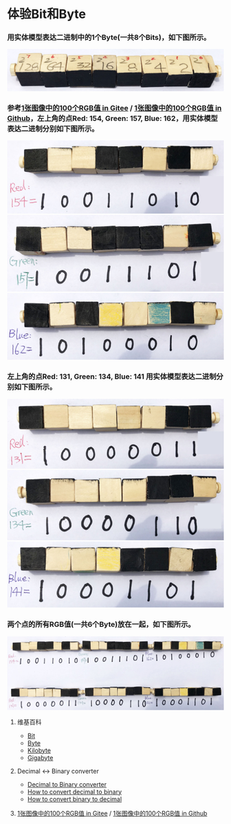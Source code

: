 # 体验Bit和Byte

### 用实体模型表达二进制中的1个Byte(一共8个Bits)，如下图所示。

![](/images/章1-快速掌握编程的基础知识/Bit和Byte/0a0.jpg)

### 参考[1张图像中的100个RGB值 in Gitee](https://gitee.com/quanbinn/learn-dl-the-experimental-way/blob/master/chapters/%E4%BD%93%E9%AA%8C%E6%B7%B1%E5%BA%A6%E5%AD%A6%E4%B9%A0%E5%92%8C%E5%BC%BA%E5%8C%96%E5%AD%A6%E4%B9%A0%E4%B8%AD%E5%A4%84%E7%90%86%E7%9A%84%E5%9F%BA%E6%9C%AC%E6%95%B0%E6%8D%AE%E7%B1%BB%E5%9E%8B/1%E5%BC%A0%E5%9B%BE%E5%83%8F%E4%B8%AD%E7%9A%84100%E4%B8%AARGB%E5%80%BC.md#1%E5%BC%A0%E5%9B%BE%E5%83%8F%E4%B8%AD%E7%9A%84100%E4%B8%AArgb%E5%80%BC) / [1张图像中的100个RGB值 in Github](https://github.com/quanbinn/learn-dl-the-experimental-way/blob/master/chapters/%E4%BD%93%E9%AA%8C%E6%B7%B1%E5%BA%A6%E5%AD%A6%E4%B9%A0%E5%92%8C%E5%BC%BA%E5%8C%96%E5%AD%A6%E4%B9%A0%E4%B8%AD%E5%A4%84%E7%90%86%E7%9A%84%E5%9F%BA%E6%9C%AC%E6%95%B0%E6%8D%AE%E7%B1%BB%E5%9E%8B/1%E5%BC%A0%E5%9B%BE%E5%83%8F%E4%B8%AD%E7%9A%84100%E4%B8%AARGB%E5%80%BC.md)，左上角的点Red: 154, Green: 157, Blue: 162，用实体模型表达二进制分别如下图所示。

![](/images/章1-快速掌握编程的基础知识/Bit和Byte/1a1.jpg)
![](/images/章1-快速掌握编程的基础知识/Bit和Byte/1a2.jpg)
![](/images/章1-快速掌握编程的基础知识/Bit和Byte/1a3.jpg)

### 左上角的点Red: 131, Green: 134, Blue: 141 用实体模型表达二进制分别如下图所示。

![](/images/章1-快速掌握编程的基础知识/Bit和Byte/2a1.jpg)
![](/images/章1-快速掌握编程的基础知识/Bit和Byte/2a2.jpg)
![](/images/章1-快速掌握编程的基础知识/Bit和Byte/2a3.jpg)

### 两个点的所有RGB值(一共6个Byte)放在一起，如下图所示。

![](/images/章1-快速掌握编程的基础知识/Bit和Byte/3a1.jpg)

1. 维基百科
	- [Bit](https://en.wikipedia.org/wiki/Bit)
	- [Byte](https://en.wikipedia.org/wiki/Byte)
	- [Kilobyte](https://en.wikipedia.org/wiki/Kilobyte)
	- [Gigabyte](https://en.wikipedia.org/wiki/Gigabyte)

2. Decimal <-> Binary converter
	- [Decimal to Binary converter](https://www.rapidtables.com/convert/number/decimal-to-binary.html)
	- [How to convert decimal to binary](https://www.rapidtables.com/convert/number/how-decimal-to-binary.html)
	- [How to convert binary to decimal](https://www.rapidtables.com/convert/number/how-binary-to-decimal.html)

3. [1张图像中的100个RGB值 in Gitee](https://gitee.com/quanbinn/learn-dl-the-experimental-way/blob/master/chapters/%E4%BD%93%E9%AA%8C%E6%B7%B1%E5%BA%A6%E5%AD%A6%E4%B9%A0%E5%92%8C%E5%BC%BA%E5%8C%96%E5%AD%A6%E4%B9%A0%E4%B8%AD%E5%A4%84%E7%90%86%E7%9A%84%E5%9F%BA%E6%9C%AC%E6%95%B0%E6%8D%AE%E7%B1%BB%E5%9E%8B/1%E5%BC%A0%E5%9B%BE%E5%83%8F%E4%B8%AD%E7%9A%84100%E4%B8%AARGB%E5%80%BC.md#1%E5%BC%A0%E5%9B%BE%E5%83%8F%E4%B8%AD%E7%9A%84100%E4%B8%AArgb%E5%80%BC) / [1张图像中的100个RGB值 in Github](https://github.com/quanbinn/learn-dl-the-experimental-way/blob/master/chapters/%E4%BD%93%E9%AA%8C%E6%B7%B1%E5%BA%A6%E5%AD%A6%E4%B9%A0%E5%92%8C%E5%BC%BA%E5%8C%96%E5%AD%A6%E4%B9%A0%E4%B8%AD%E5%A4%84%E7%90%86%E7%9A%84%E5%9F%BA%E6%9C%AC%E6%95%B0%E6%8D%AE%E7%B1%BB%E5%9E%8B/1%E5%BC%A0%E5%9B%BE%E5%83%8F%E4%B8%AD%E7%9A%84100%E4%B8%AARGB%E5%80%BC.md)
